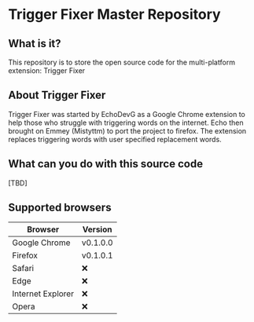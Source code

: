 # Trigger Fixer Master Repository



## What is it?

This repository is to store the open source code for the multi-platform extension: Trigger Fixer

## About Trigger Fixer

Trigger Fixer was started by EchoDevG as a Google Chrome extension to help those who struggle with triggering words on the internet. Echo then brought on Emmey (Mistyttm) to port the project to firefox. The extension replaces triggering words with user specified replacement words.

## What can you do with this source code

[TBD]

## Supported browsers

| Browser | Version |
| ------ | ------ |
| Google Chrome | v0.1.0.0 |
| Firefox | v0.1.0.1 |
| Safari | :x: |
| Edge | :x: |
| Internet Explorer | :x: |
| Opera | :x: |
